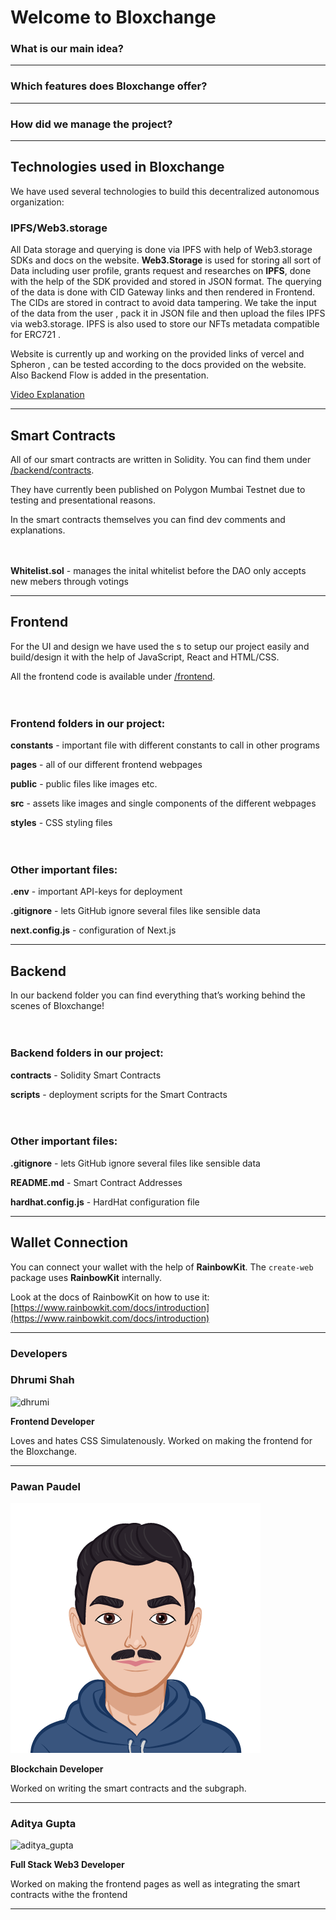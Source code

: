 # Welcome to Bloxchange

### What is our main idea?

---

### Which features does Bloxchange offer?

---

### How did we manage the project?

---

## Technologies used in Bloxchange

We have used several technologies to build this decentralized autonomous organization:

### IPFS/Web3.storage

All Data storage and querying is done via IPFS with help of Web3.storage SDKs and docs on the website.
**Web3.Storage** is used for storing all sort of Data including user profile, grants request and researches on **IPFS**, done with the help of the SDK provided and stored in JSON format.
The querying of the data is done with CID Gateway links and then rendered in Frontend. The CIDs are stored in contract to avoid data tampering. We take the input of the data from the user , pack it in JSON file and then upload the files IPFS via web3.storage. IPFS is also used to store our NFTs metadata compatible for ERC721 .

Website is currently up and working on the provided links of vercel and Spheron , can be tested according to the docs provided on the website. Also Backend Flow is added in the presentation.

[Video Explanation](https://clipchamp.com/watch/AYASYGnmhvo)

---

## Smart Contracts

All of our smart contracts are written in Solidity. You can find them under [/backend/contracts](https://github.com/adiig7/Polygon-BUIDL-IT/tree/main/backend/contracts).

They have currently been published on Polygon Mumbai Testnet due to testing and presentational reasons.

In the smart contracts themselves you can find dev comments and explanations.
<br /><br /><br />

**Whitelist.sol** - manages the inital whitelist before the DAO only accepts new mebers through votings

---

## Frontend

For the UI and design we have used the s to setup our project easily and build/design it with the help of JavaScript, React and HTML/CSS.

All the frontend code is available under [/frontend](https://github.com/adiig7/Polygon-BUIDL-IT/tree/main/frontend).
<br /><br /><br />

### Frontend folders in our project:

**constants** - important file with different constants to call in other programs

**pages** - all of our different frontend webpages

**public** - public files like images etc.

**src** - assets like images and single components of the different webpages

**styles** - CSS styling files
<br /><br /><br />

### Other important files:

**.env** - important API-keys for deployment

**.gitignore** - lets GitHub ignore several files like sensible data

**next.config.js** - configuration of Next.js

---

## Backend

In our backend folder you can find everything that’s working behind the scenes of Bloxchange!
<br /><br /><br />

### Backend folders in our project:

**contracts** - Solidity Smart Contracts

**scripts** - deployment scripts for the Smart Contracts
<br /><br /><br />

### Other important files:

**.gitignore** - lets GitHub ignore several files like sensible data

**README.md** - Smart Contract Addresses

**hardhat.config.js** - HardHat configuration file

---

## Wallet Connection

You can connect your wallet with the help of **RainbowKit**. The `create-web` package uses **RainbowKit** internally.

Look at the docs of RainbowKit on how to use it: [https://www.rainbowkit.com/docs/introduction](https://www.rainbowkit.com/docs/introduction)

---

### Developers

### Dhrumi Shah

![dhrumi](https://user-images.githubusercontent.com/54351909/200527848-325c8b67-3312-4e3a-88e4-fe7ea09db121.jpg)

**Frontend Developer**

Loves and hates CSS Simulatenously. Worked on making the frontend for the Bloxchange.

---

### Pawan Paudel

![pawan](https://raw.githubusercontent.com/pawanpaudel93/portfolio/main/public/img/me.png)

**Blockchain Developer**

Worked on writing the smart contracts and the subgraph.

---

### Aditya Gupta

![aditya_gupta](https://user-images.githubusercontent.com/11206675/184015293-d9fc4e74-9a6a-49e7-be93-f0c7d1ebac32.jpg)

**Full Stack Web3 Developer**

Worked on making the frontend pages as well as integrating the smart contracts withe the frontend

---
